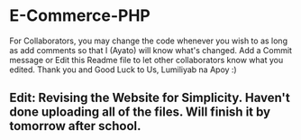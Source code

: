 # E-Commerce-PHP
For Collaborators, you may change the code whenever you wish to as long as add comments so that I (Ayato) will know what's changed. Add a Commit message or Edit this Readme file to let other collaborators know what you edited. Thank you and Good Luck to Us, Lumiliyab na Apoy :)
## Edit: Revising the Website for Simplicity. Haven't done uploading all of the files. Will finish it by tomorrow after school. 

